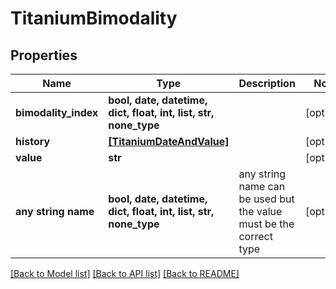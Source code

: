 # TitaniumBimodality


## Properties
Name | Type | Description | Notes
------------ | ------------- | ------------- | -------------
**bimodality_index** | **bool, date, datetime, dict, float, int, list, str, none_type** |  | [optional] 
**history** | [**[TitaniumDateAndValue]**](TitaniumDateAndValue.md) |  | [optional] 
**value** | **str** |  | [optional] 
**any string name** | **bool, date, datetime, dict, float, int, list, str, none_type** | any string name can be used but the value must be the correct type | [optional]

[[Back to Model list]](../README.md#documentation-for-models) [[Back to API list]](../README.md#documentation-for-api-endpoints) [[Back to README]](../README.md)



